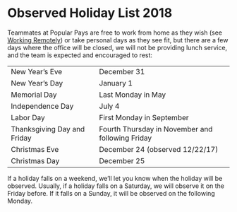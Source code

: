 # Observed Holiday List 2018
Teammates at Popular Pays are free to work from home as they wish (see [Working Remotely](https://github.com/PopularPays/handbook/blob/master/Employment%20Policies/Working%20Remotely.md)) or take personal days as they see fit, but there are a few days where the office will be closed, we will not be providing lunch service, and the team is expected and encouraged to rest: 

<table>
  <tr>
    <td>New Year’s Eve</td>
    <td>December 31</td>
  </tr>
<tr>
    <td>New Year’s Day</td>
    <td>January 1</td>
  </tr>
  <tr>
    <td>Memorial Day</td>
    <td>Last Monday in May</td>
  </tr>
  <tr>
    <td>Independence Day</td>
    <td>July 4</td>
  </tr>
  <tr>
    <td>Labor Day</td>
    <td>First Monday in September</td>
  </tr>
  <tr>
    <td>Thanksgiving Day and Friday</td>
    <td>Fourth Thursday in November and following Friday</td>
  </tr>
  <tr>
    <td>Christmas Eve</td>
    <td>December 24 (observed 12/22/17)</td>
  </tr>
  <tr>
    <td>Christmas Day</td>
    <td>December 25</td>
  </tr>
</table>


If a holiday falls on a weekend, we’ll let you know when the holiday will be observed. Usually, if a holiday falls on a Saturday, we will observe it on the Friday before. If it falls on a Sunday, it will be observed on the following Monday.

